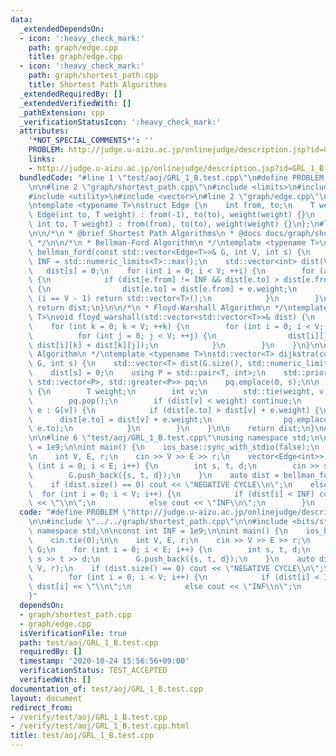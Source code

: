 ```yaml
---
data:
  _extendedDependsOn:
  - icon: ':heavy_check_mark:'
    path: graph/edge.cpp
    title: graph/edge.cpp
  - icon: ':heavy_check_mark:'
    path: graph/shortest_path.cpp
    title: Shortest Path Algorithms
  _extendedRequiredBy: []
  _extendedVerifiedWith: []
  _pathExtension: cpp
  _verificationStatusIcon: ':heavy_check_mark:'
  attributes:
    '*NOT_SPECIAL_COMMENTS*': ''
    PROBLEM: http://judge.u-aizu.ac.jp/onlinejudge/description.jsp?id=GRL_1_B
    links:
    - http://judge.u-aizu.ac.jp/onlinejudge/description.jsp?id=GRL_1_B
  bundledCode: "#line 1 \"test/aoj/GRL_1_B.test.cpp\"\n#define PROBLEM \"http://judge.u-aizu.ac.jp/onlinejudge/description.jsp?id=GRL_1_B\"\
    \n\n#line 2 \"graph/shortest_path.cpp\"\n#include <limits>\n#include <queue>\n\
    #include <utility>\n#include <vector>\n#line 2 \"graph/edge.cpp\"\n#include <bits/stdc++.h>\n\
    \ntemplate <typename T>\nstruct Edge {\n    int from, to;\n    T weight;\n   \
    \ Edge(int to, T weight) : from(-1), to(to), weight(weight) {}\n    Edge(int from,\
    \ int to, T weight) : from(from), to(to), weight(weight) {}\n};\n#line 7 \"graph/shortest_path.cpp\"\
    \n\n/*\n * @brief Shortest Path Algorithms\n * @docs docs/graph/shortest_path.md\n\
    \ */\n\n/*\n * Bellman-Ford Algorithm\n */\ntemplate <typename T>\nstd::vector<T>\
    \ bellman_ford(const std::vector<Edge<T>>& G, int V, int s) {\n    constexpr T\
    \ INF = std::numeric_limits<T>::max();\n    std::vector<int> dist(V, INF);\n \
    \   dist[s] = 0;\n    for (int i = 0; i < V; ++i) {\n        for (auto& e : G)\
    \ {\n            if (dist[e.from] != INF && dist[e.to] > dist[e.from] + e.weight)\
    \ {\n                dist[e.to] = dist[e.from] + e.weight;\n                if\
    \ (i == V - 1) return std::vector<T>();\n            }\n        }\n    }\n   \
    \ return dist;\n}\n\n/*\n * Floyd-Warshall Algorithm\n */\ntemplate <typename\
    \ T>\nvoid floyd_warshall(std::vector<std::vector<T>>& dist) {\n    int V = dist.size();\n\
    \    for (int k = 0; k < V; ++k) {\n        for (int i = 0; i < V; ++i) {\n  \
    \          for (int j = 0; j < V; ++j) {\n                dist[i][j] = std::min(dist[i][j],\
    \ dist[i][k] + dist[k][j]);\n            }\n        }\n    }\n}\n\n/*\n * Dijkstra's\
    \ Algorithm\n */\ntemplate <typename T>\nstd::vector<T> dijkstra(const std::vector<std::vector<Edge<T>>>&\
    \ G, int s) {\n    std::vector<T> dist(G.size(), std::numeric_limits<T>::max());\n\
    \    dist[s] = 0;\n    using P = std::pair<T, int>;\n    std::priority_queue<P,\
    \ std::vector<P>, std::greater<P>> pq;\n    pq.emplace(0, s);\n\n    while (!pq.empty())\
    \ {\n        T weight;\n        int v;\n        std::tie(weight, v) = pq.top();\n\
    \        pq.pop();\n        if (dist[v] < weight) continue;\n        for (auto&\
    \ e : G[v]) {\n            if (dist[e.to] > dist[v] + e.weight) {\n          \
    \      dist[e.to] = dist[v] + e.weight;\n                pq.emplace(dist[e.to],\
    \ e.to);\n            }\n        }\n    }\n\n    return dist;\n}\n#line 4 \"test/aoj/GRL_1_B.test.cpp\"\
    \n\n#line 6 \"test/aoj/GRL_1_B.test.cpp\"\nusing namespace std;\n\nconst int INF\
    \ = 1e9;\n\nint main() {\n    ios_base::sync_with_stdio(false);\n    cin.tie(0);\n\
    \n    int V, E, r;\n    cin >> V >> E >> r;\n    vector<Edge<int>> G;\n    for\
    \ (int i = 0; i < E; i++) {\n        int s, t, d;\n        cin >> s >> t >> d;\n\
    \        G.push_back({s, t, d});\n    }\n    auto dist = bellman_ford(G, V, r);\n\
    \    if (dist.size() == 0) cout << \"NEGATIVE CYCLE\\n\";\n    else {\n      \
    \  for (int i = 0; i < V; i++) {\n            if (dist[i] < INF) cout << dist[i]\
    \ << \"\\n\";\n            else cout << \"INF\\n\";\n        }\n    }\n}\n"
  code: "#define PROBLEM \"http://judge.u-aizu.ac.jp/onlinejudge/description.jsp?id=GRL_1_B\"\
    \n\n#include \"../../graph/shortest_path.cpp\"\n\n#include <bits/stdc++.h>\nusing\
    \ namespace std;\n\nconst int INF = 1e9;\n\nint main() {\n    ios_base::sync_with_stdio(false);\n\
    \    cin.tie(0);\n\n    int V, E, r;\n    cin >> V >> E >> r;\n    vector<Edge<int>>\
    \ G;\n    for (int i = 0; i < E; i++) {\n        int s, t, d;\n        cin >>\
    \ s >> t >> d;\n        G.push_back({s, t, d});\n    }\n    auto dist = bellman_ford(G,\
    \ V, r);\n    if (dist.size() == 0) cout << \"NEGATIVE CYCLE\\n\";\n    else {\n\
    \        for (int i = 0; i < V; i++) {\n            if (dist[i] < INF) cout <<\
    \ dist[i] << \"\\n\";\n            else cout << \"INF\\n\";\n        }\n    }\n\
    }"
  dependsOn:
  - graph/shortest_path.cpp
  - graph/edge.cpp
  isVerificationFile: true
  path: test/aoj/GRL_1_B.test.cpp
  requiredBy: []
  timestamp: '2020-10-24 15:56:56+09:00'
  verificationStatus: TEST_ACCEPTED
  verifiedWith: []
documentation_of: test/aoj/GRL_1_B.test.cpp
layout: document
redirect_from:
- /verify/test/aoj/GRL_1_B.test.cpp
- /verify/test/aoj/GRL_1_B.test.cpp.html
title: test/aoj/GRL_1_B.test.cpp
---
```

